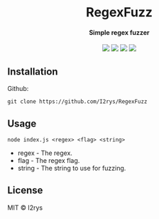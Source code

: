 
<h1 align="center">RegexFuzz</h1>
<h4 align="center">Simple regex fuzzer</h4>
<p align="center">
	<a href="https://github.com/I2rys/RegexFuzz/blob/main/LICENSE"><img src="https://img.shields.io/github/license/I2rys/RegexFuzz?style=flat-square"></img></a>
	<a href="https://github.com/I2rys/RegexFuzz"><img src="https://bettercodehub.com/edge/badge/I2rys/RegexFuzz?branch=main"></a>
	<a href="https://github.com/I2rys/RegexFuzz/issues"><img src="https://img.shields.io/github/issues/I2rys/RegexFuzz.svg"></img></a>
	<a href="https://nodejs.org/"><img src="https://img.shields.io/badge/-Nodejs-green?style=flat-square&logo=Node.js"></img></a>
</p>


## Installation
Github:

    git clone https://github.com/I2rys/RegexFuzz
    
## Usage

    node index.js <regex> <flag> <string>

 - regex - The regex.
 - flag - The regex flag.
 - string - The string to use for fuzzing.

## License
MIT © I2rys
